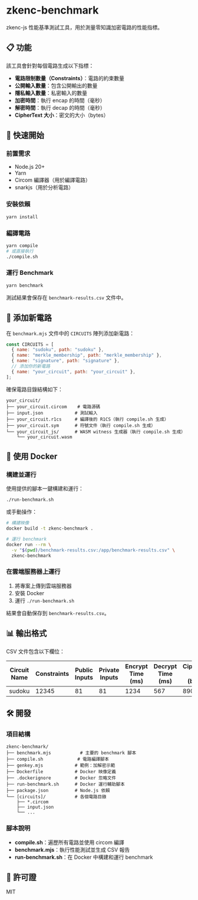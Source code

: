 # zkenc-benchmark

zkenc-js 性能基準測試工具，用於測量零知識加密電路的性能指標。

## 📋 功能

該工具會針對每個電路生成以下指標：

- **電路限制數量（Constraints）**：電路的約束數量
- **公開輸入數量**：包含公開輸出的數量
- **隱私輸入數量**：私密輸入的數量
- **加密時間**：執行 encap 的時間（毫秒）
- **解密時間**：執行 decap 的時間（毫秒）
- **CipherText 大小**：密文的大小（bytes）

## 🚀 快速開始

### 前置需求

- Node.js 20+
- Yarn
- Circom 編譯器（用於編譯電路）
- snarkjs（用於分析電路）

### 安裝依賴

```bash
yarn install
```

### 編譯電路

```bash
yarn compile
# 或直接執行
./compile.sh
```

### 運行 Benchmark

```bash
yarn benchmark
```

測試結果會保存在 `benchmark-results.csv` 文件中。

## 📝 添加新電路

在 `benchmark.mjs` 文件中的 `CIRCUITS` 陣列添加新電路：

```javascript
const CIRCUITS = [
  { name: "sudoku", path: "sudoku" },
  { name: "merkle_membership", path: "merkle_membership" },
  { name: "signature", path: "signature" },
  // 添加你的新電路
  { name: "your_circuit", path: "your_circuit" },
];
```

確保電路目錄結構如下：

```
your_circuit/
├── your_circuit.circom    # 電路源碼
├── input.json            # 測試輸入
├── your_circuit.r1cs     # 編譯後的 R1CS（執行 compile.sh 生成）
├── your_circuit.sym      # 符號文件（執行 compile.sh 生成）
└── your_circuit_js/      # WASM witness 生成器（執行 compile.sh 生成）
    └── your_circuit.wasm
```

## 🐳 使用 Docker

### 構建並運行

使用提供的腳本一鍵構建和運行：

```bash
./run-benchmark.sh
```

或手動操作：

```bash
# 構建映像
docker build -t zkenc-benchmark .

# 運行 benchmark
docker run --rm \
  -v "$(pwd)/benchmark-results.csv:/app/benchmark-results.csv" \
  zkenc-benchmark
```

### 在雲端服務器上運行

1. 將專案上傳到雲端服務器
2. 安裝 Docker
3. 運行 `./run-benchmark.sh`

結果會自動保存到 `benchmark-results.csv`。

## 📊 輸出格式

CSV 文件包含以下欄位：

| Circuit Name | Constraints | Public Inputs | Private Inputs | Encrypt Time (ms) | Decrypt Time (ms) | Ciphertext Size (bytes) |
| ------------ | ----------- | ------------- | -------------- | ----------------- | ----------------- | ----------------------- |
| sudoku       | 12345       | 81            | 81             | 1234              | 567               | 89012                   |

## 🛠️ 開發

### 項目結構

```
zkenc-benchmark/
├── benchmark.mjs           # 主要的 benchmark 腳本
├── compile.sh             # 電路編譯腳本
├── genkey.mjs            # 範例：加解密示範
├── Dockerfile            # Docker 映像定義
├── .dockerignore         # Docker 忽略文件
├── run-benchmark.sh      # Docker 運行輔助腳本
├── package.json          # Node.js 依賴
└── [circuits]/           # 各個電路目錄
    ├── *.circom
    ├── input.json
    └── ...
```

### 腳本說明

- **compile.sh**：遍歷所有電路並使用 circom 編譯
- **benchmark.mjs**：執行性能測試並生成 CSV 報告
- **run-benchmark.sh**：在 Docker 中構建和運行 benchmark

## 📄 許可證

MIT
